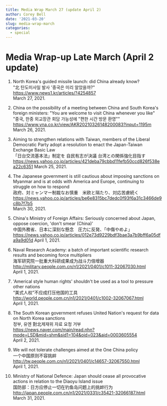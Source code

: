 ```yaml
---
title: Media Wrap March 27 (update April 2)
author: Corey Bell
date: '2021-03-20'
slug: media-wrap-march
categories:
  - special
---
```

# Media Wrap-up Late March (April 2 update)



1. North Korea's guided missile launch: did China already know?      
"北 탄도미사일 발사 '중국은 미리 알았을까?"  
https://www.news1.kr/articles/?4254857   
March 27, 2021.  

2. China on the possibility of a meeting between China and South Korea's foreign ministers: "You are welcome to visit China whenever you like"   
"중국, 한중 외교장관 회담 가능성에 "편한 시간 방문 환영""
https://www.yna.co.kr/view/AKR20210326148200083?input=1195m
March 26, 2021.  

3. Aiming to strengthen relations with Taiwan, members of the Liberal Democratic Party adopt a resolution to enact the Japan-Taiwan Exchange Basic Law   
「日台交流基本法」制定を 自民有志が決議 台湾との関係強化目指す  
https://news.yahoo.co.jp/articles/421deba79cbbd11fefb50ccd826f538ea22c6351
March 25, 2021.

4. The Japanese government is still cautious about imposing sanctions on Myanmar and is at odds with America and Europe, continuing to struggle on how to respond   
政府、対ミャンマー制裁なお慎重　米欧と隔たり、対応苦慮続く  
https://news.yahoo.co.jp/articles/be6e8315bc7dedc0f93f6a31c3466de9c8b7f7b5  
March 30, 2021.

5. China's Ministry of Foreign Affairs: Seriously concerned about Japan, oppose coercion, 'don't smear (China)'   
中国外務省、日本に深刻な懸念　圧力に反発、「中傷やめよ」  
https://news.yahoo.co.jp/articles/012e73d9229bdf3bae3a7b9bff6a05dfa9a9d01d
April 1, 2021.

6. Naval Research Academy: a batch of important scientific research results and becoming force multipliers  
海军研究院一批重大科研成果成为战斗力倍增器  
http://military.people.com.cn/n1/2021/0401/c1011-32067030.html  
April 1, 2021.  

7. 'Americal style human rights' shouldn't be used as a tool to pressure other nations  
“美式人权”不应成打压他国的工具  
http://world.people.com.cn/n1/2021/0401/c1002-32067067.html  
April 1, 2021.  

8. The South Korean government refuses United Nation's request for data on North Korea sanctions  
정부, 유엔 對北제재위 자료 요청 거부  
https://news.naver.com/main/read.nhn?mode=LSD&mid=shm&sid1=104&oid=023&aid=0003605554  
April 2, 2021. 

9. We will not tolerate challenges aimed at the One China policy  
一个中国原则不容挑衅  
http://tw.people.com.cn/n1/2021/0401/c14657-32067550.html  
April 1, 2021.  

10. Ministry of National Defence: Japan should cease all provocative actions in relation to the Diaoyu Island issue  
国防部：日方应停止一切在钓鱼岛问题上的挑衅行为  
http://japan.people.com.cn/n1/2021/0331/c35421-32066187.html  
March 31, 2021.  






